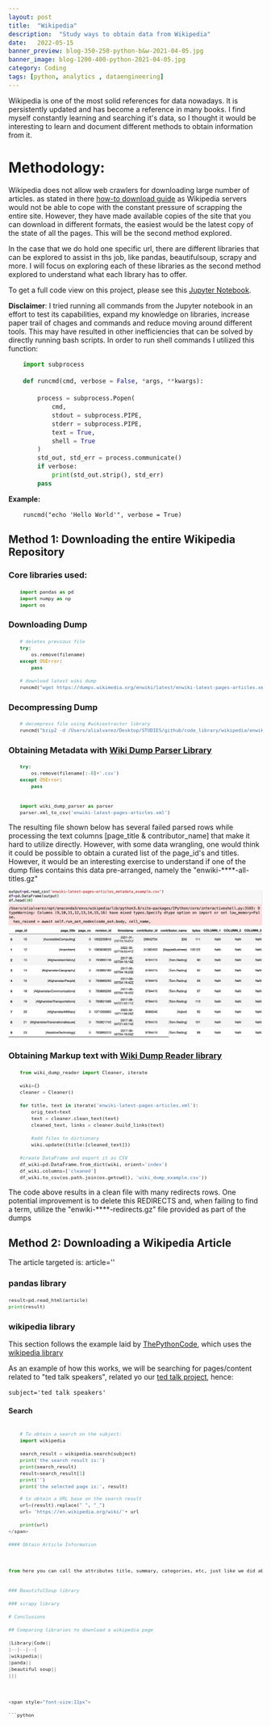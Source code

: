 ```yaml
---
layout: post
title:  "Wikipedia"
description:  "Study ways to obtain data from Wikipedia"
date:   2022-05-15
banner_preview: blog-350-250-python-b&w-2021-04-05.jpg
banner_image: blog-1200-400-python-2021-04-05.jpg
category: Coding
tags: [python, analytics , dataengineering]
---
```


Wikipedia is one of the most solid references for data nowadays. It is persistently updated and has become a reference in many books. I find myself constantly learning and searching it's data, so I thought it would be interesting to learn and document different methods to obtain information from it. 



# Methodology: 


Wikipedia does not allow web crawlers for downloading large number of articles. as stated in there [how-to download guide](https://en.wikipedia.org/wiki/Wikipedia:Database_download) as Wikipedia servers would not be able to cope with the constant pressure of scrapping the entire site. However, they have made available copies of the site that you can download in different formats, the easiest would be the latest copy of the state of all the pages. This will be the second method explored. 

In the case that we do hold one specific url, there are different libraries that can be explored to assist in ths job, like pandas, beautifulsoup, scrapy and more. I will focus on exploring each of these libraries as the second method explored to understand what each library has to offer. 

To get a full code view on this project, please see this [Jupyter Notebook](https://github.com/aaas24/code_library/tree/main/wikipedia/wikipedia.ipynb). 

**Disclaimer**: I tried running all commands from the Jupyter notebook in an effort to test its capabilities, expand my knowledge on libraries, increase paper trail of chages and commands and reduce moving around different tools. This may have resulted in other inefficiencies that can be solved by directly running bash scripts. In order to run shell commands I utilized this function: 

```python
    import subprocess

    def runcmd(cmd, verbose = False, *args, **kwargs):

        process = subprocess.Popen(
            cmd,
            stdout = subprocess.PIPE, 
            stderr = subprocess.PIPE,
            text = True, 
            shell = True
        )
        std_out, std_err = process.communicate()
        if verbose:
            print(std_out.strip(), std_err)
        pass
```

**Example:**

```
    runcmd("echo 'Hello World'", verbose = True)
```

## Method 1: Downloading the entire Wikipedia Repository 

### Core libraries used: 

<span style="font-size:11px"> 

```python
    import pandas as pd
    import numpy as np
    import os
```
</span>

### Downloading Dump

<span style="font-size:11px"> 

```python
    # deletes previous file
    try:
        os.remove(filename)
    except OSError:
        pass

    # download latest wiki dump 
    runcmd("wget https://dumps.wikimedia.org/enwiki/latest/enwiki-latest-pages-articles.xml.bz2", verbose = True)
```
</span> 

### Decompressing Dump

<span style="font-size:11px"> 

```python
    # decompress file using #wikiextractor library
    runcmd("bzip2 -d /Users/alialvarez/Desktop/STUDIES/github/code_library/wikipedia/enwiki-latest-pages-articles.xml.bz2", verbose = True) 
```
</span>

### Obtaining Metadata with [Wiki Dump Parser Library](https://github.com/Grasia/wiki-scripts/tree/master/wiki_dump_parser)

<span style="font-size:11px"> 

```python
    try:
        os.remove(filename[:-8]+'.csv')
    except OSError:
        pass


    import wiki_dump_parser as parser
    parser.xml_to_csv('enwiki-latest-pages-articles.xml')
```
</span> 

The resulting file shown below has several failed parsed rows while processing the text columns [page_title & contributor_name] that make it hard to utilize directly. However, with some data wrangling, one would think it could be possible to obtain a curated list of the page_id's and titles. However, it would be an interesting exercise to understand if one of the dump files contains this data pre-arranged, namely the "enwiki-****-all-titles.gz"

 <p align="center">
  <img src="https://github.com/aaas24/code_library/raw/main/wikipedia/images/wiki_1.png" alt="Metadata Example" width="600">
</p>

### Obtaining Markup text with [Wiki Dump Reader library](https://github.com/CyberZHG/wiki-dump-reader)

<span style="font-size:11px"> 

```python
    from wiki_dump_reader import Cleaner, iterate

    wiki={}
    cleaner = Cleaner()

    for title, text in iterate('enwiki-latest-pages-articles.xml'):
        orig_text=text
        text = cleaner.clean_text(text)
        cleaned_text, links = cleaner.build_links(text)

        #add files to dictionary
        wiki.update({title:[cleaned_text]})

    #create DataFrame and export it as CSV
    df_wiki=pd.DataFrame.from_dict(wiki, orient='index')
    df_wiki.columns=['cleaned']
    df_wiki.to_csv(os.path.join(os.getcwd(), 'wiki_dump_example.csv'))
```
</span> 

The code above results in a clean file with many redirects rows. One potential improvement is to delete this REDIRECTS and, when failing to find a term, utilize the "enwiki-****-redirects.gz" file provided as part of the dumps


## Method 2: Downloading a Wikipedia Article

The article targeted is: 
article=''

### pandas library

<span style="font-size:11px"> 

```python
result=pd.read_html(article)
print(result)
```
</span> 

### wikipedia library
This section follows the example laid by [ThePythonCode](https://www.thepythoncode.com/article/access-wikipedia-python), which uses the [wikipedia library](https://pypi.org/project/wikipedia/)

As an example of how this works, we will be searching for pages/content related to "ted talk speakers", related yo our [ted talk project](https://github.com/aaas24/code_library/raw/main/ted_talks), hence: 

``` 
subject='ted talk speakers' 
```

#### Search

<span style="font-size:11px"> 

```python

    # To obtain a search on the subject:
    import wikipedia

    search_result = wikipedia.search(subject)
    print('the search result is:')
    print(search_result)
    result=search_result[1]
    print('')
    print('the selected page is:', result)
```
</span> 

<span style="font-size:11px"> 

```python
    # to obtain a URL base on the search result
    url=(result).replace(" ", "_")
    url= 'https://en.wikipedia.org/wiki/'+ url

    print(url)
</span> 

#### Obtain Article Information



from here you can call the attributes title, summary, categories, etc, just like we did above


### BeautifulSoup library

### scrapy library

# Conclusions

## Comparing libraries to download a wikipedia page

|Library|Code||
|--|--|--|
|wikipedia||
|panda||
|beautiful soup||
|||



<span style="font-size:11px"> 

```python

```
</span> 